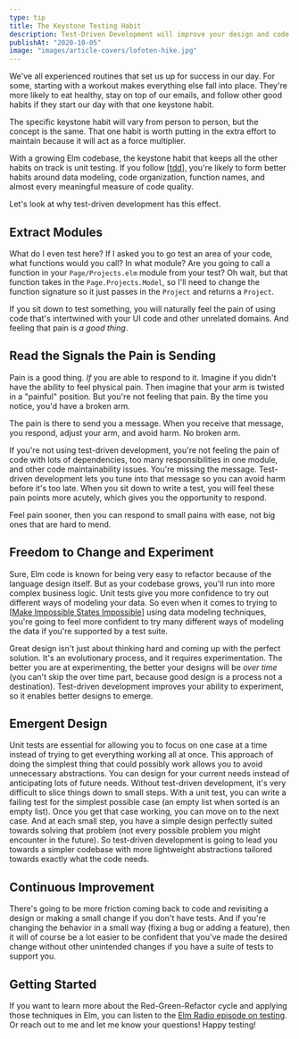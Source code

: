 ```yaml
---
type: tip
title: The Keystone Testing Habit
description: Test-Driven Development will improve your design and code quality more than any habit.
publishAt: "2020-10-05"
image: "images/article-covers/lofoten-hike.jpg"
---
```


We've all experienced routines that set us up for success in our day. For some, starting with a workout makes everything else fall into place. They're more likely to eat healthy, stay on top of our emails, and follow other good habits if they start our day with that one keystone habit.

The specific keystone habit will vary from person to person, but the concept is the same. That one habit is worth putting in the extra effort to maintain because it will act as a force multiplier.

With a growing Elm codebase, the keystone habit that keeps all the other habits on track is unit testing. If you follow [[tdd]], you're likely to form better habits around data modeling, code organization, function names, and almost every meaningful measure of code quality.

Let's look at why test-driven development has this effect.

## Extract Modules

What do I even test here? If I asked you to go test an area of your code, what functions would you call? In what module? Are you going to call a function in your `Page/Projects.elm` module from your test? Oh wait, but that function takes in the `Page.Projects.Model`, so I'll need to change the function signature so it just passes in the `Project` and returns a `Project`.

If you sit down to test something, you will naturally feel the pain of using code that's intertwined with your UI code and other unrelated domains. And feeling that pain is _a good thing_.

## Read the Signals the Pain is Sending

Pain is a good thing. _If_ you are able to respond to it. Imagine if you didn't have the ability to feel physical pain. Then imagine that your arm is twisted in a "painful" position. But you're not feeling that pain. By the time you notice, you'd have a broken arm.

The pain is there to send you a message. When you receive that message, you respond, adjust your arm, and avoid harm. No broken arm.

If you're not using test-driven development, you're not feeling the pain of code with lots of dependencies, too many responsibilities in one module, and other code maintainability issues. You're missing the message. Test-driven development lets you tune into that message so you can avoid harm before it's too late. When you sit down to write a test, you will feel these pain points more acutely, which gives you the opportunity to respond.

Feel pain sooner, then you can respond to small pains with ease, not big ones that are hard to mend.

## Freedom to Change and Experiment

Sure, Elm code is known for being very easy to refactor because of the language design itself. But as your codebase grows, you'll run into more complex business logic. Unit tests give you more confidence to try out different ways of modeling your data. So even when it comes to trying to [[Make Impossible States Impossible]] using data modeling techniques, you're going to feel more confident to try many different ways of modeling the data if you're supported by a test suite.

Great design isn't just about thinking hard and coming up with the perfect solution. It's an evolutionary process, and it requires experimentation. The better you are at experimenting, the better your designs will be _over time_ (you can't skip the over time part, because good design is a process not a destination). Test-driven development improves your ability to experiment, so it enables better designs to emerge.

## Emergent Design

Unit tests are essential for allowing you to focus on one case at a time instead of trying to get everything working all at once. This approach of doing the simplest thing that could possibly work allows you to avoid unnecessary abstractions. You can design for your current needs instead of anticipating lots of future needs. Without test-driven development, it's very difficult to slice things down to small steps. With a unit test, you can write a failing test for the simplest possible case (an empty list when sorted is an empty list). Once you get that case working, you can move on to the next case. And at each small step, you have a simple design perfectly suited towards solving that problem (not every possible problem you might encounter in the future). So test-driven development is going to lead you towards a simpler codebase with more lightweight abstractions tailored towards exactly what the code needs.

## Continuous Improvement

There's going to be more friction coming back to code and revisiting a design or making a small change if you don't have tests. And if you're changing the behavior in a small way (fixing a bug or adding a feature), then it will of course be a lot easier to be confident that you've made the desired change without other unintended changes if you have a suite of tests to support you.

## Getting Started

If you want to learn more about the Red-Green-Refactor cycle and applying those techniques in Elm, you can listen to the [Elm Radio episode on testing](https://elm-radio.com/episode/elm-test). Or reach out to me and let me know your questions! Happy testing!

[//begin]: # "Autogenerated link references for markdown compatibility"
[tdd]: ../glossary/tdd "tdd"
[Make Impossible States Impossible]: ../glossary/make-impossible-states-impossible "make-impossible-states-impossible"
[//end]: # "Autogenerated link references"
